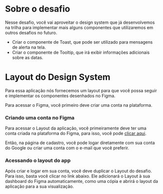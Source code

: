 # Sobre o desafio

Nesse desafio, você vai aproveitar o design system que já desenvolvemos na trilha para implementar mais alguns componentes que utilizaremos em outros desafios no futuro.

- Criar o componente de Toast, que pode ser utilizado para mensagens de alerta na tela.
- Criar o componente de Tooltip, que irá exibir informações adicionais sobre as datas.

# Layout do Design System

Para essa aplicação nós fornecemos um layout para que você possa seguir e implementar os componentes desenhados no Figma. 

Para acessar o Figma, você primeiro deve criar uma conta na plataforma.

### Criando uma conta no Figma

Para acessar o Layout da aplicação, você primeiramente deve ter uma conta criada na plataforma do Figma, para isso, você pode [clicar aqui](https://www.figma.com/signup). 

Então, na página de cadastro, você pode logar diretamente com sua conta do Google ou criar uma conta com o e-mail que você preferir.

### Acessando o layout do app

Após criar e logar em sua conta, você deve duplicar o Layout do desafio. Para isso, basta você clicar no link abaixo. Ele adicionará o Layout à sua dashboard do Figma automaticamente, como uma cópia e abrirá o layout da aplicação para a sua visualização.
